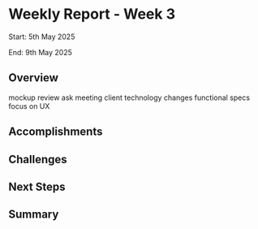 # Weekly Report - Week 3

Start: 5th May 2025

End: 9th May 2025

## Overview

mockup review 
ask meeting client
technology changes
functional specs
focus on UX

## Accomplishments


## Challenges


## Next Steps


## Summary
